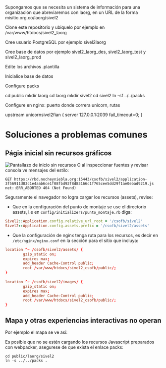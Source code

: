 Supongamos que se necesita un sistema de información para una organización que abreviaremos con laorg, en un URL de la forma misitio.org.co/laorg/sivel2

Clone este repositorio y ubiquelo por ejemplo en /var/www/htdocs/sivel2_laorg

Cree usuario PostgreSQL por ejemplo sivel2laorg

Cree base de datos por ejemplo sivel2_laorg_des, sivel2_laorg_test y sivel2_laorg_prod

Edite los archivos .plantilla

Inicialice base de datos

Configure packs

cd public
mkdir laorg
cd laorg
mkdir sivel2
cd sivel2
ln -sf ../../packs

Configure en nginx: puerto donde correra unicorn, rutas

upstream unicornsivel2fian {
  server 127.0.0.1:2039 fail_timeout=0;
}


# Soluciones a problemas comunes

## Págia inicial sin recursos gráficos

![Pantallazo de inicio sin recursos](https://github.com/pasosdeJesus/sivel2/raw/master/doc/imagenes/inicio-sin-assets.png)
O al inspeccionar fuentes y revisar consola ve mensajes del estilo:
```
GET https://rbd.nocheyniebla.org:15443/csofb/sivel2/application-3f56911d83c1e4aab6ce1f08fbd92f8d83166c1f765cee5dd29f1ae0ebad9219.js net::ERR_ABORTED 404 (Not Found)
```

Seguramente el navegador no logra cargar los recursos (assets), revise:
* Que en la configuración del punto de montaje se use el directorio assets, i.e en `config/initializers/punto_montaje.rb` diga:
```ruby                                                                              
Sivel2::Application.config.relative_url_root = '/csofb/sivel2'
Sivel2::Application.config.assets.prefix = '/csofb/sivel2/assets'
```
* Que la configuración de nginx tenga ruta para los recursos, es decir en `/etc/nginx/nginx.conf` en la sección para el sitio que incluya:
```nginx.conf
location ^~ /csofb/sivel2/assets/ { 
        gzip_static on;                                                  
        expires max;
        add_header Cache-Control public;
        root /var/www/htdocs/sivel2_csofb/public/;
}
        
location ^~ /csofb/sivel2/images/ {  
        gzip_static on; 
        expires max;
        add_header Cache-Control public;
        root /var/www/htdocs/sivel2_csofb/public/;  
}
```

## Mapa y otras experiencias interactivas no operan

Por ejemplo el mapa se ve así:

Es posible que no se estén cargando los recursos Javascript preparados con webpacker, asegurese de que exista el enlace packs:
```
cd public/laorg/sivel2
ln -s ../../packs .
```
